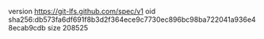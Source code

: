 version https://git-lfs.github.com/spec/v1
oid sha256:db573fa6df691f8b3d2f364ece9c7730ec896bc98ba722041a936e48ecab9cdb
size 208525
